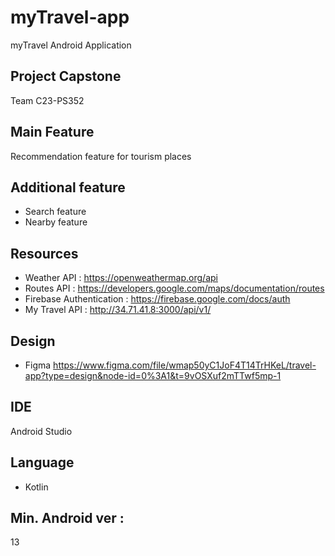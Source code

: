 # myTravel-app
myTravel Android Application

## Project Capstone
Team C23-PS352

## Main Feature 
Recommendation feature for tourism places

## Additional feature 
- Search feature
- Nearby feature

## Resources 
- Weather API : https://openweathermap.org/api
- Routes API : https://developers.google.com/maps/documentation/routes
- Firebase Authentication : https://firebase.google.com/docs/auth
- My Travel API : http://34.71.41.8:3000/api/v1/

## Design 
- Figma 
https://www.figma.com/file/wmap50yC1JoF4T14TrHKeL/travel-app?type=design&node-id=0%3A1&t=9vOSXuf2mTTwf5mp-1

## IDE 
Android Studio

## Language
- Kotlin 

## Min. Android ver :
13
